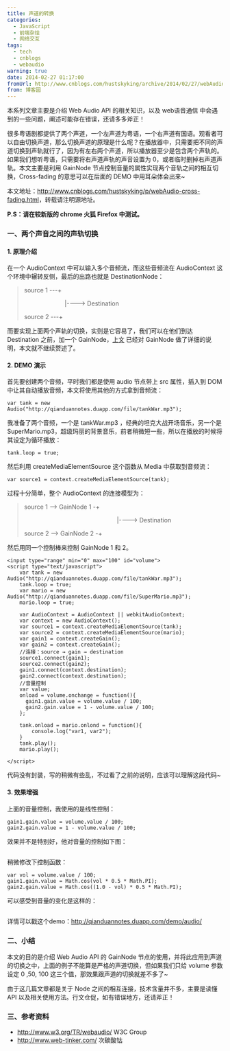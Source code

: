 ```yaml
---
title: 声道的转换
categories:
  - JavaScript
  - 前端杂烩
  - 网络交互
tags:
  - tech
  - cnblogs
  - webaudio
warning: true
date: 2014-02-27 01:17:00
fromUrl: http://www.cnblogs.com/hustskyking/archive/2014/02/27/webAudio-cross-fading.html
from: 博客园
---
```



<p>本系列文章主要是介绍 Web Audio API 的相关知识，以及 web语音通信 中会遇到的一些问题，阐述可能存在错误，还请多多斧正！</p>
<p>很多粤语剧都提供了两个声道，一个左声道为粤语，一个右声道有国语。观看者可以自由切换声道，那么切换声道的原理是什么呢？在播放器中，只需要把不同的声道切换到声轨就行了，因为有左右两个声道，所以播放器至少是包含两个声轨的。如果我们想听粤语，只需要将右声道声轨的声音设置为 0，或者临时删掉右声道声轨。本文主要是利用 GainNode 节点控制音量的属性实现两个音轨之间的相互切换，Cross-fading 的意思可以在后面的 DEMO 中用耳朵体会出来~</p>
<p>本文地址：<a href="http://www.cnblogs.com/hustskyking/p/webAudio-cross-fading.html">http://www.cnblogs.com/hustskyking/p/webAudio-cross-fading.html</a>，转载请注明源地址。</p>
<p><strong>P.S：请在较新版的 chrome 火狐 Firefox 中测试。</strong></p>
<h3>一、两个声音之间的声轨切换</h3>
<h4>1. 原理介绍</h4>
<p>在一个 AudioContext 中可以输入多个音频流，而这些音频流在 AudioContext 这个环境中辗转反侧，最后的出路也就是 DestinationNode：</p>
<blockquote>
<p>source 1 ---+</p>
<p>&nbsp; &nbsp; &nbsp; &nbsp; &nbsp; &nbsp; &nbsp; &nbsp; &nbsp; &nbsp; &nbsp; &nbsp; |----&gt; Destination</p>
<p>source 2 ---+</p>
</blockquote>
<p>而要实现上面两个声轨的切换，实则是它容易了，我们可以在他们到达 Destination 之前，加一个 GainNode，<a href="http://www.cnblogs.com/hustskyking/admin/webAudio-volume">上文</a> 已经对 GainNode 做了详细的说明，本文就不继续赘述了。</p>
<h4>2. DEMO 演示</h4>
<p>首先要创建两个音频，平时我们都是使用 audio 节点带上 src 属性，插入到 DOM 中让其自动播放音频，本文将使用其他的方式拿到音频流：</p>

```
var tank = new Audio("http://qianduannotes.duapp.com/file/tankWar.mp3");

```

<p>我准备了两个音频，一个是 tankWar.mp3 ，经典的坦克大战开场音乐，另一个是 SuperMario.mp3，超级玛丽的背景音乐，前者稍微短一些，所以在播放的时候将其设定为循环播放：</p>

```
tank.loop = true;

```

<p>然后利用 createMediaElementSource 这个函数从 Media 中获取到音频流：</p>

```
var source1 = context.createMediaElementSource(tank);

```

<p>过程十分简单，整个 AudioContext 的连接模型为：</p>
<blockquote>
<p>source 1 --&gt; GainNode 1 -+</p>
<p>&nbsp; &nbsp; &nbsp; &nbsp; &nbsp; &nbsp; &nbsp; &nbsp; &nbsp; &nbsp; &nbsp; &nbsp; &nbsp; &nbsp; &nbsp; &nbsp; &nbsp; &nbsp; &nbsp; &nbsp; &nbsp; &nbsp; &nbsp; &nbsp; &nbsp; &nbsp; &nbsp; &nbsp;|----&gt; Destination</p>
<p>source 2 --&gt; GainNode 2 -+</p>
</blockquote>
<p>然后用同一个控制棒来控制 GainNode 1 和 2。</p>

```
<input type="range" min="0" max="100" id="volume">
<script type="text/javascript">
    var tank = new Audio("http://qianduannotes.duapp.com/file/tankWar.mp3");
    tank.loop = true;
    var mario = new Audio("http://qianduannotes.duapp.com/file/SuperMario.mp3");
    mario.loop = true;

    var AudioContext = AudioContext || webkitAudioContext;
    var context = new AudioContext();
    var source1 = context.createMediaElementSource(tank);
    var source2 = context.createMediaElementSource(mario);
    var gain1 = context.createGain();
    var gain2 = context.createGain();
    //连接：source → gain → destination
    source1.connect(gain1);
    source2.connect(gain2);
    gain1.connect(context.destination);
    gain2.connect(context.destination);
    //音量控制
    var value;
    onload = volume.onchange = function(){
      gain1.gain.value = volume.value / 100;
      gain2.gain.value = 1 - volume.value / 100;
    };

    tank.onload = mario.onlond = function(){
        console.log("var1, var2");
    }
    tank.play();
    mario.play();

</script>

```

<p>代码没有封装，写的稍微有些乱，不过看了之前的说明，应该可以理解这段代码~</p>
<h4>3. 效果增强</h4>
<p>上面的音量控制，我使用的是线性控制：</p>

```
gain1.gain.value = volume.value / 100;
gain2.gain.value = 1 - volume.value / 100;

```

<p>效果并不是特别好，他对音量的控制如下图：</p>
<p><img src="https://img.alicdn.com/tfs/TB1oyqGa_tYBeNjy1XdXXXXyVXa-300-300.png" loading="lazy" data-original="https://cdn.jsdelivr.net/gh/barretlee/blog/blog/src/blogimgs/2014/02/27/271310073679049.png" data-source="http://images.cnitblog.com/blog/387325/201402/271310073679049.png" alt=""></p>
<p>稍微修改下控制函数：</p>

```
var vol = volume.value / 100;
gain1.gain.value = Math.cos(vol * 0.5 * Math.PI);
gain2.gain.value = Math.cos((1.0 - vol) * 0.5 * Math.PI);

```

<p>可以感受到音量的变化是这样的：</p>
<p><img src="https://img.alicdn.com/tfs/TB1oyqGa_tYBeNjy1XdXXXXyVXa-300-300.png" loading="lazy" data-original="https://cdn.jsdelivr.net/gh/barretlee/blog/blog/src/blogimgs/2014/02/27/271310163176584.png" data-source="http://images.cnitblog.com/blog/387325/201402/271310163176584.png" alt=""></p>
<p>详情可以戳这个demo：<a href="http://qianduannotes.duapp.com/demo/audio/" target="_blank">http://qianduannotes.duapp.com/demo/audio/</a></p>
<h3>二、小结</h3>
<p>本文的目的是介绍 Web Audio API 的 GainNode 节点的使用，并将此应用到声道的切换之中，上面的例子不能算是严格的声道切换，但如果我们只给 volume 参数设定 0 ,50, 100 这三个值，那效果跟声道的切换就差不多了~</p>
<p>由于这几篇文章都是关于 Node 之间的相互连接，技术含量并不多，主要是读懂 API 以及相关使用方法。行文仓促，如有错误地方，还请斧正！</p>
<h3>三、参考资料</h3>
<ul>
<li><a href="http://www.w3.org/TR/webaudio/" target="_blank">http://www.w3.org/TR/webaudio/</a> W3C Group</li>
<li><a href="http://www.web-tinker.com/" target="_blank">http://www.web-tinker.com/</a> 次碳酸钴</li>
</ul>

